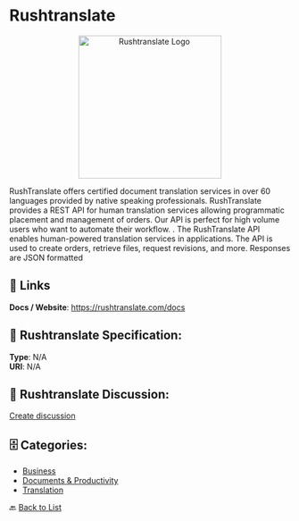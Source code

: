 # Rushtranslate
<p align="center">
    <img width="256" src="https://raw.githubusercontent.com/apis-list/apis-list/main/apis/rushtranslate/logo_256x256.png" alt="Rushtranslate Logo"/>
</p>

RushTranslate offers certified document translation services in over 60 languages provided by native speaking professionals. RushTranslate provides a REST API for human translation services allowing programmatic placement and management of orders.  Our API is perfect for high volume users who want to automate their workflow. 
. The RushTranslate API enables human-powered translation services in applications.  The API is used to create orders, retrieve files, request revisions, and more. Responses are JSON formatted

##  🔗 Links
**Docs / Website**: https://rushtranslate.com/docs

## 🧬 Rushtranslate Specification:
**Type**: N/A  
**URI**: N/A

## 💬 Rushtranslate Discussion:
[Create discussion](https://github.com/apis-list/apis-list/discussions/new)

## 🗄️ Categories:
- [Business](https://github.com/apis-list/apis-list#business-)
- [Documents & Productivity](https://github.com/apis-list/apis-list#documents--productivity-)
- [Translation](https://github.com/apis-list/apis-list#translation-)




🔙 [Back to List](https://github.com/apis-list/apis-list)
